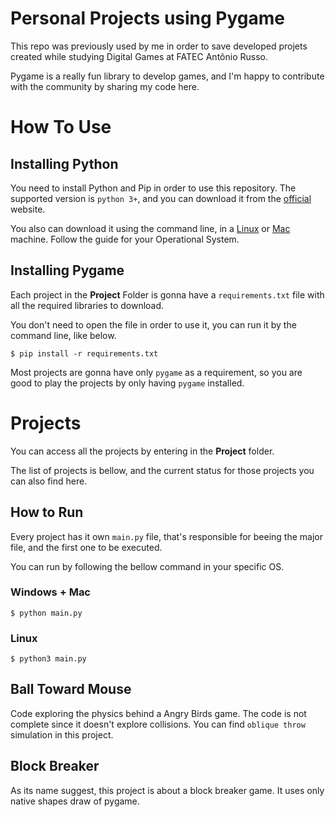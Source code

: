 # Personal Projects using Pygame

This repo was previously used by me in order to save developed projets created while studying Digital Games at FATEC Antônio Russo.

Pygame is a really fun library to develop games, and I'm happy to contribute with the community by sharing my code here.

# How To Use

## Installing Python

You need to install Python and Pip in order to use this repository. The supported version is `python 3+`, and you can download it from the [official](https://www.python.org) website.

You also can download it using the command line, in a [Linux](https://docs.python-guide.org/starting/install3/linux/) or [Mac](https://docs.python-guide.org/starting/install3/osx/) machine. Follow the guide for your Operational System.


## Installing Pygame

Each project in the **Project** Folder is gonna have a `requirements.txt` file with all the required libraries to download.

You don't need to open the file in order to use it, you can run it by the command line, like below.

```
$ pip install -r requirements.txt
```

Most projects are gonna have only `pygame` as a requirement, so you are good to play the projects by only having `pygame` installed.


# Projects

You can access all the projects by entering in the **Project** folder.

The list of projects is bellow, and the current status for those projects you can also find here.

## How to Run

Every project has it own `main.py` file, that's responsible for beeing the major file, and the first one to be executed.

You can run by following the bellow command in your specific OS.

### Windows + Mac
```
$ python main.py
```

### Linux
```
$ python3 main.py
```

## Ball Toward Mouse

Code exploring the physics behind a Angry Birds game. The code is not complete since it doesn't explore collisions. You can find `oblique throw` simulation in this project.


## Block Breaker

As its name suggest, this project is about a block breaker game. It uses only native shapes draw of pygame.
